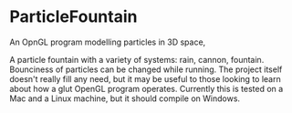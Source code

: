 ParticleFountain
================

An OpnGL program modelling particles in 3D space,

A particle fountain with a variety of systems: rain, cannon, fountain. Bounciness of particles can be changed while running. The project itself doesn't really fill any need, but it may be useful to those looking to learn about how a glut OpenGL program operates. Currently this is tested on a Mac and a Linux machine, but it should compile on Windows.
